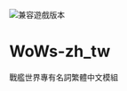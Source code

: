 ![兼容遊戲版本][1]

[1]: https://img.shields.io/badge/%E5%85%BC%E5%AE%B9%E9%81%8A%E6%88%B2%E7%89%88%E6%9C%AC-0.12.1.0-brightgreen

# WoWs-zh_tw
戰艦世界專有名詞繁體中文模組
